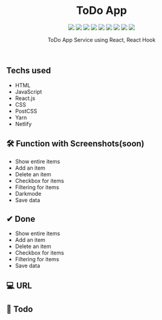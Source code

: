 <h1 align="center"> ToDo App </h1>

<p align="center">
  
  <img src="https://img.shields.io/badge/ToDo App-3F708D" />
  <img src="https://img.shields.io/badge/HTML-E34F26" />
  <img src="https://img.shields.io/badge/CSS-1572B6" />
  <img src="https://img.shields.io/badge/PostCSS-DD3A0A" />
  <img src="https://img.shields.io/badge/Javascript-F7DF1E" />
  <img src="https://img.shields.io/badge/React-61DAFB" />
  <img src="https://img.shields.io/badge/Npm-CB3837" />
  <img src="https://img.shields.io/badge/Yarn-2C8EBB" />
  <img src="https://img.shields.io/badge/Netlify-00C7B7" />

</p>

<p align="center">
  ToDo App Service using React, React Hook
</p>

<br/>

## Techs used

- HTML
- JavaScript
- React.js
- CSS
- PostCSS
- Yarn
- Netlify

## 🛠 Function with Screenshots(soon)

- Show entire items
- Add an item
- Delete an item
- Checkbox for items
- Filtering for items
- Darkmode
- Save data

## ✔ Done

- Show entire items
- Add an item
- Delete an item
- Checkbox for items
- Filtering for items
- Save data

## 💻 URL

## 📖 Todo
